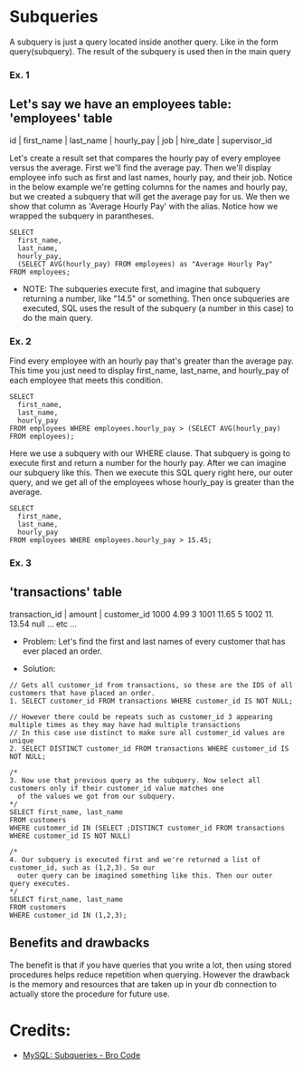 # Subqueries
A subquery is just a query located inside another query. Like in the form query(subquery). The result of the subquery is used then in the main query


### Ex. 1
Let's say we have an employees table:
'employees' table
--------------------------------------------------------------------------
id | first_name | last_name | hourly_pay | job | hire_date | supervisor_id

Let's create a result set that compares the hourly pay of every employee versus the average. First we'll find the average pay. Then we'll display employee info such as first and last names, hourly pay, and their job. Notice in the below example we're getting columns for the names and hourly pay, but we created a subquery that will get the average pay for us. We then we show that column as 'Average Hourly Pay' with the alias. Notice how we wrapped the subquery in parantheses.

```
SELECT 
  first_name, 
  last_name, 
  hourly_pay, 
  (SELECT AVG(hourly_pay) FROM employees) as "Average Hourly Pay"
FROM employees;
```
- NOTE: The subqueries execute first, and imagine that subquery returning a number, like "14.5" or something. Then once subqueries are 
  executed, SQL uses the result of the subquery (a number in this case) to do the main query.

### Ex. 2
Find every employee with an hourly pay that's greater than the average pay. This time you just need to display first_name, last_name, and hourly_pay of each employee that meets this condition. 
```
SELECT
  first_name,
  last_name,
  hourly_pay
FROM employees WHERE employees.hourly_pay > (SELECT AVG(hourly_pay) FROM employees);
```

Here we use a subquery with our WHERE clause. That subquery is going to execute first and return a number for the hourly pay. After we can imagine our subquery like this. Then we execute this SQL query right here, our outer query, and we get all of the employees whose hourly_pay is greater than the average.
```
SELECT
  first_name,
  last_name,
  hourly_pay
FROM employees WHERE employees.hourly_pay > 15.45;
```


### Ex. 3
'transactions' table
-------------------------------------
transaction_id | amount | customer_id
1000              4.99    3
1001              11.65   5
1002 11.          13.54   null
... etc ...

- Problem: Let's find the first and last names of every customer that has ever placed an order.

- Solution:
```
// Gets all customer_id from transactions, so these are the IDS of all customers that have placed an order.
1. SELECT customer_id FROM transactions WHERE customer_id IS NOT NULL;

// However there could be repeats such as customer_id 3 appearing multiple times as they may have had multiple transactions
// In this case use distinct to make sure all customer_id values are unique
2. SELECT DISTINCT customer_id FROM transactions WHERE customer_id IS NOT NULL;

/*
3. Now use that previous query as the subquery. Now select all customers only if their customer_id value matches one 
  of the values we got from our subquery.
*/
SELECT first_name, last_name 
FROM customers 
WHERE customer_id IN (SELECT ;DISTINCT customer_id FROM transactions WHERE customer_id IS NOT NULL)

/*
4. Our subquery is executed first and we're returned a list of customer_id, such as (1,2,3). So our 
  outer query can be imagined something like this. Then our outer query executes.
*/
SELECT first_name, last_name 
FROM customers 
WHERE customer_id IN (1,2,3);
```

## Benefits and drawbacks
The benefit is that if you have queries that you write a lot, then using stored procedures helps reduce repetition when querying. However the drawback is the memory and resources that are taken up in your db connection to actually store the procedure for future use.


# Credits:
- [MySQL: Subqueries - Bro Code](https://www.youtube.com/watch?v=i5acg3Hvu6g)